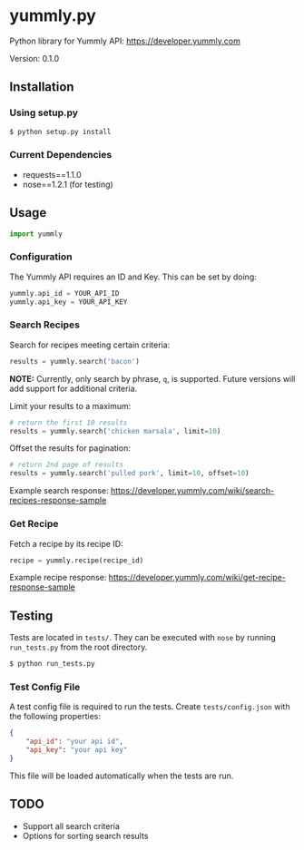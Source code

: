 # yummly.py

Python library for Yummly API: https://developer.yummly.com

Version: 0.1.0

## Installation

### Using setup.py

```bash
$ python setup.py install
```

### Current Dependencies

- requests==1.1.0
- nose==1.2.1 (for testing)

## Usage

```python
import yummly
```

### Configuration

The Yummly API requires an ID and Key. This can be set by doing:

```python
yummly.api_id = YOUR_API_ID
yummly.api_key = YOUR_API_KEY
```

### Search Recipes

Search for recipes meeting certain criteria:

```python
results = yummly.search('bacon')
```

**NOTE:** Currently, only search by phrase, `q`, is supported. Future versions will add support for additional criteria.

Limit your results to a maximum:

```python
# return the first 10 results
results = yummly.search('chicken marsala', limit=10)
```

Offset the results for pagination:

```python
# return 2nd page of results
results = yummly.search('pulled pork', limit=10, offset=10)
```

Example search response: https://developer.yummly.com/wiki/search-recipes-response-sample

### Get Recipe

Fetch a recipe by its recipe ID:

```python
recipe = yummly.recipe(recipe_id)
```

Example recipe response: https://developer.yummly.com/wiki/get-recipe-response-sample

## Testing

Tests are located in `tests/`. They can be executed with `nose` by running `run_tests.py` from the root directory.

```bash
$ python run_tests.py
```

### Test Config File

A test config file is required to run the tests. Create `tests/config.json` with the following properties:

```json
{
    "api_id": "your api id",
    "api_key": "your api key"
}
```

This file will be loaded automatically when the tests are run.

## TODO

- Support all search criteria
- Options for sorting search results
